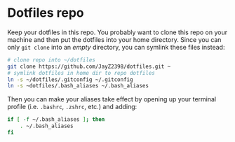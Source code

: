 # Dotfiles repo

Keep your dotfiles in this repo. You probably want to clone this repo on your machine and then put the dotfiles into your home directory. Since you can only `git clone` into an _empty_ directory, you can symlink these files instead:

```bash
# clone repo into ~/dotfiles
git clone https://github.com/JayZ2398/dotfiles.git ~
# symlink dotfiles in home dir to repo dotfiles
ln -s ~/dotfiles/.gitconfig ~/.gitconfig
ln -s ~dotfiles/.bash_aliases ~/.bash_aliases
```

Then you can make your aliases take effect by opening up your terminal profile (i.e. `.bashrc`, `.zshrc`, etc.) and adding:

```bash
if [ -f ~/.bash_aliases ]; then
    . ~/.bash_aliases
fi
```
